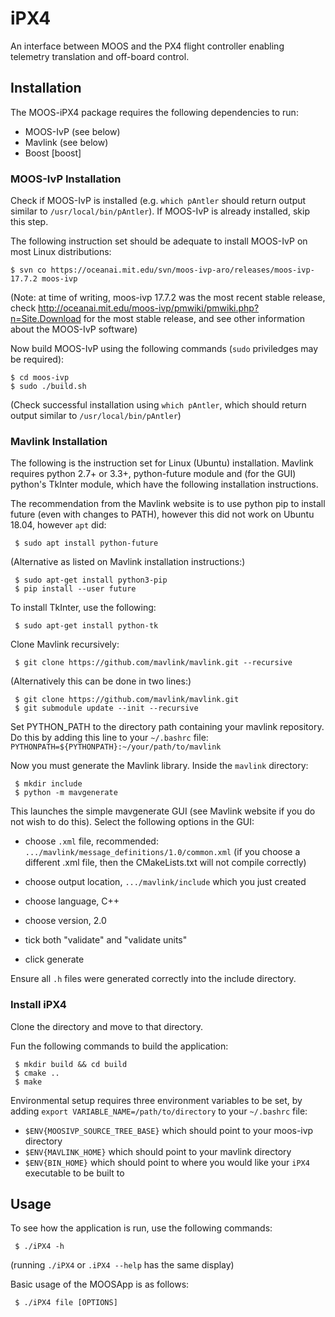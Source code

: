 # iPX4

An interface between MOOS and the PX4 flight controller enabling telemetry translation and off-board control.

## Installation
The MOOS-iPX4 package requires the following dependencies to run:
- MOOS-IvP (see below)
- Mavlink (see below)
- Boost [boost]

### MOOS-IvP Installation
Check if MOOS-IvP is installed (e.g. `which pAntler` should return output similar to `/usr/local/bin/pAntler`). If MOOS-IvP is already installed, skip this step.

The following instruction set should be adequate to install MOOS-IvP on most Linux distributions:
```shell
$ svn co https://oceanai.mit.edu/svn/moos-ivp-aro/releases/moos-ivp-17.7.2 moos-ivp
```
(Note: at time of writing, moos-ivp 17.7.2 was the most recent stable release, check http://oceanai.mit.edu/moos-ivp/pmwiki/pmwiki.php?n=Site.Download for the most stable release, and see other information about the MOOS-IvP software)

Now build MOOS-IvP using the following commands (`sudo` priviledges may be required):
```shell
$ cd moos-ivp
$ sudo ./build.sh
```
(Check successful installation using `which pAntler`, which should return output similar to `/usr/local/bin/pAntler`)

### Mavlink Installation
The following is the instruction set for Linux (Ubuntu) installation. Mavlink requires python 2.7+ or 3.3+, python-future module and (for the GUI) python's TkInter module, which have the following installation instructions.

The recommendation from the Mavlink website is to use python pip to install future (even with changes to PATH), however this did not work on Ubuntu 18.04, however `apt` did:
```shell
 $ sudo apt install python-future
```
(Alternative as listed on Mavlink installation instructions:)
```shell
 $ sudo apt-get install python3-pip
 $ pip install --user future
```

To install TkInter, use the following:
```shell
 $ sudo apt-get install python-tk
```

Clone Mavlink recursively:
```shell
 $ git clone https://github.com/mavlink/mavlink.git --recursive
```
(Alternatively this can be done in two lines:)
```shell
 $ git clone https://github.com/mavlink/mavlink.git
 $ git submodule update --init --recursive
```

Set PYTHON_PATH to the directory path containing your mavlink repository. Do this by adding this line to your `~/.bashrc` file:
`PYTHONPATH=${PYTHONPATH}:~/your/path/to/mavlink`

Now you must generate the Mavlink library. Inside the `mavlink` directory:
```shell
 $ mkdir include
 $ python -m mavgenerate
```
This launches the simple mavgenerate GUI (see Mavlink website if you do not wish to do this). Select the following options in the GUI:

* choose `.xml` file, recommended: `.../mavlink/message_definitions/1.0/common.xml` (if you choose a different .xml file, then the CMakeLists.txt will not compile correctly)

* choose output location, `.../mavlink/include` which you just created

* choose language, C++

* choose version, 2.0

* tick both "validate" and "validate units"

* click generate


Ensure all `.h` files were generated correctly into the include directory.

### Install iPX4
Clone the directory and move to that directory.

Fun the following commands to build the application:
```shell
 $ mkdir build && cd build
 $ cmake ..
 $ make
```

Environmental setup requires three environment variables to be set, by adding `export VARIABLE_NAME=/path/to/directory` to your `~/.bashrc` file:
- `$ENV{MOOSIVP_SOURCE_TREE_BASE}` which should point to your moos-ivp directory
- `$ENV{MAVLINK_HOME}` which should point to your mavlink directory
- `$ENV{BIN_HOME}` which should point to where you would like your `iPX4` executable to be built to

## Usage
To see how the application is run, use the following commands:
```shell
 $ ./iPX4 -h
```
(running `./iPX4` or `.iPX4 --help` has the same display)

Basic usage of the MOOSApp is as follows:
```shell
 $ ./iPX4 file [OPTIONS]
```

